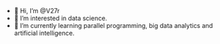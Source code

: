 - 👋 Hi, I’m @V27r
- 👀 I’m interested in data science.
- 🌱 I’m currently learning parallel programming, big data analytics and artificial intelligence.

<!---
V27r/V27r is a ✨ special ✨ repository because its `README.md` (this file) appears on your GitHub profile.
You can click the Preview link to take a look at your changes.
--->
